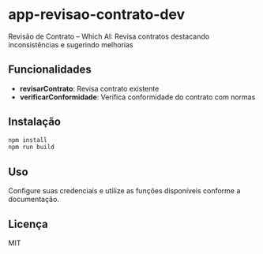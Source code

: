 # app-revisao-contrato-dev

Revisão de Contrato – Which AI: Revisa contratos destacando inconsistências e sugerindo melhorias

## Funcionalidades

- **revisarContrato**: Revisa contrato existente
- **verificarConformidade**: Verifica conformidade do contrato com normas

## Instalação

```bash
npm install
npm run build
```

## Uso

Configure suas credenciais e utilize as funções disponíveis conforme a documentação.

## Licença

MIT
